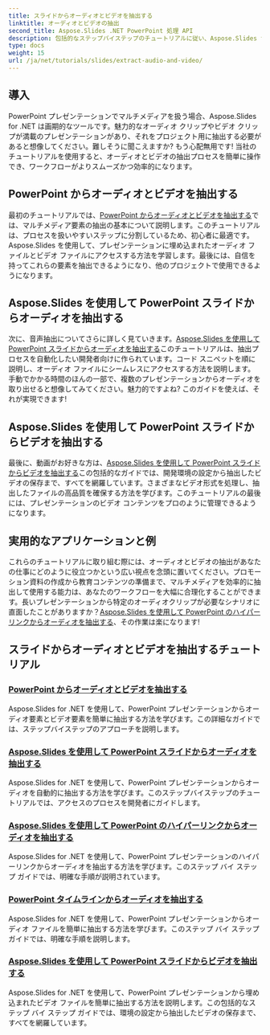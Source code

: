 ```yaml
---
title: スライドからオーディオとビデオを抽出する
linktitle: オーディオとビデオの抽出
second_title: Aspose.Slides .NET PowerPoint 処理 API
description: 包括的なステップバイステップのチュートリアルに従い、Aspose.Slides for .NET を使用して、PowerPoint プレゼンテーションからオーディオとビデオを簡単に抽出します。
type: docs
weight: 15
url: /ja/net/tutorials/slides/extract-audio-and-video/
---
```

## 導入

PowerPoint プレゼンテーションでマルチメディアを扱う場合、Aspose.Slides for .NET は画期的なツールです。魅力的なオーディオ クリップやビデオ クリップが満載のプレゼンテーションがあり、それをプロジェクト用に抽出する必要があると想像してください。難しそうに聞こえますか? もう心配無用です! 当社のチュートリアルを使用すると、オーディオとビデオの抽出プロセスを簡単に操作でき、ワークフローがよりスムーズかつ効率的になります。

## PowerPoint からオーディオとビデオを抽出する

最初のチュートリアルでは、[PowerPoint からオーディオとビデオを抽出する](./extracting-audio-and-video/)では、マルチメディア要素の抽出の基本について説明します。このチュートリアルは、プロセスを扱いやすいステップに分割しているため、初心者に最適です。Aspose.Slides を使用して、プレゼンテーションに埋め込まれたオーディオ ファイルとビデオ ファイルにアクセスする方法を学習します。最後には、自信を持ってこれらの要素を抽出できるようになり、他のプロジェクトで使用できるようになります。

## Aspose.Slides を使用して PowerPoint スライドからオーディオを抽出する

次に、音声抽出についてさらに詳しく見ていきます。[Aspose.Slides を使用して PowerPoint スライドからオーディオを抽出する](./extract-audio-from-powerpoint/)このチュートリアルは、抽出プロセスを自動化したい開発者向けに作られています。コード スニペットを順に説明し、オーディオ ファイルにシームレスにアクセスする方法を説明します。手動でかかる時間のほんの一部で、複数のプレゼンテーションからオーディオを取り出せると想像してみてください。魅力的ですよね? このガイドを使えば、それが実現できます!

## Aspose.Slides を使用して PowerPoint スライドからビデオを抽出する

最後に、動画がお好きな方は、[Aspose.Slides を使用して PowerPoint スライドからビデオを抽出する](./extract-videos-from-powerpoint-slides/)この包括的なガイドでは、開発環境の設定から抽出したビデオの保存まで、すべてを網羅しています。さまざまなビデオ形式を処理し、抽出したファイルの高品質を確保する方法を学びます。このチュートリアルの最後には、プレゼンテーションのビデオ コンテンツをプロのように管理できるようになります。

## 実用的なアプリケーションと例

これらのチュートリアルに取り組む際には、オーディオとビデオの抽出があなたの仕事にどのように役立つかという広い視点を念頭に置いてください。プロモーション資料の作成から教育コンテンツの準備まで、マルチメディアを効率的に抽出して使用する能力は、あなたのワークフローを大幅に合理化することができます。長いプレゼンテーションから特定のオーディオクリップが必要なシナリオに直面したことがありますか？[Aspose.Slides を使用して PowerPoint のハイパーリンクからオーディオを抽出する](./extract-audio-from-hyperlinks/)、その作業は楽になります!

## スライドからオーディオとビデオを抽出するチュートリアル
### [PowerPoint からオーディオとビデオを抽出する](./extracting-audio-and-video/)
Aspose.Slides for .NET を使用して、PowerPoint プレゼンテーションからオーディオ要素とビデオ要素を簡単に抽出する方法を学びます。この詳細なガイドでは、ステップバイステップのアプローチを説明します。
### [Aspose.Slides を使用して PowerPoint スライドからオーディオを抽出する](./extract-audio-from-powerpoint/)
Aspose.Slides for .NET を使用して、PowerPoint プレゼンテーションからオーディオを自動的に抽出する方法を学びます。このステップバイステップのチュートリアルでは、アクセスのプロセスを開発者にガイドします。
### [Aspose.Slides を使用して PowerPoint のハイパーリンクからオーディオを抽出する](./extract-audio-from-hyperlinks/)
Aspose.Slides for .NET を使用して、PowerPoint プレゼンテーションのハイパーリンクからオーディオを抽出する方法を学びます。このステップ バイ ステップ ガイドでは、明確な手順が説明されています。
### [PowerPoint タイムラインからオーディオを抽出する](./extracting-audio-from-timeline/)
Aspose.Slides for .NET を使用して、PowerPoint プレゼンテーションからオーディオ ファイルを簡単に抽出する方法を学びます。このステップ バイ ステップ ガイドでは、明確な手順を説明します。
### [Aspose.Slides を使用して PowerPoint スライドからビデオを抽出する](./extract-videos-from-powerpoint-slides/)
Aspose.Slides for .NET を使用して、PowerPoint プレゼンテーションから埋め込まれたビデオ ファイルを簡単に抽出する方法を説明します。この包括的なステップ バイ ステップ ガイドでは、環境の設定から抽出したビデオの保存まで、すべてを網羅しています。
